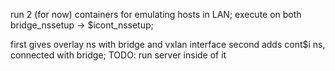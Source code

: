 run 2 (for now) containers for emulating hosts in LAN;
execute on both
bridge_nssetup -> $icont_nssetup;

first gives overlay ns with bridge and vxlan interface
second adds cont$i ns, connected with bridge;
TODO: run server inside of it
